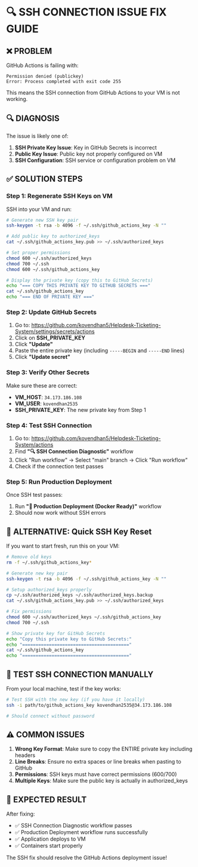 # 🔍 SSH CONNECTION ISSUE FIX GUIDE

## ❌ **PROBLEM**

GitHub Actions is failing with:

```
Permission denied (publickey)
Error: Process completed with exit code 255
```

This means the SSH connection from GitHub Actions to your VM is not working.

## 🔍 **DIAGNOSIS**

The issue is likely one of:

1. **SSH Private Key Issue**: Key in GitHub Secrets is incorrect
2. **Public Key Issue**: Public key not properly configured on VM
3. **SSH Configuration**: SSH service or configuration problem on VM

## ✅ **SOLUTION STEPS**

### **Step 1: Regenerate SSH Keys on VM**

SSH into your VM and run:

```bash
# Generate new SSH key pair
ssh-keygen -t rsa -b 4096 -f ~/.ssh/github_actions_key -N ""

# Add public key to authorized_keys
cat ~/.ssh/github_actions_key.pub >> ~/.ssh/authorized_keys

# Set proper permissions
chmod 600 ~/.ssh/authorized_keys
chmod 700 ~/.ssh
chmod 600 ~/.ssh/github_actions_key

# Display the private key (copy this to GitHub Secrets)
echo "=== COPY THIS PRIVATE KEY TO GITHUB SECRETS ==="
cat ~/.ssh/github_actions_key
echo "=== END OF PRIVATE KEY ==="
```

### **Step 2: Update GitHub Secrets**

1. Go to: https://github.com/kovendhan5/Helpdesk-Ticketing-System/settings/secrets/actions
2. Click on **SSH_PRIVATE_KEY**
3. Click **"Update"**
4. Paste the entire private key (including `-----BEGIN` and `-----END` lines)
5. Click **"Update secret"**

### **Step 3: Verify Other Secrets**

Make sure these are correct:

- **VM_HOST**: `34.173.186.108`
- **VM_USER**: `kovendhan2535`
- **SSH_PRIVATE_KEY**: The new private key from Step 1

### **Step 4: Test SSH Connection**

1. Go to: https://github.com/kovendhan5/Helpdesk-Ticketing-System/actions
2. Find **"🔍 SSH Connection Diagnostic"** workflow
3. Click "Run workflow" → Select "main" branch → Click "Run workflow"
4. Check if the connection test passes

### **Step 5: Run Production Deployment**

Once SSH test passes:

1. Run **"🚀 Production Deployment (Docker Ready)"** workflow
2. Should now work without SSH errors

## 🔧 **ALTERNATIVE: Quick SSH Key Reset**

If you want to start fresh, run this on your VM:

```bash
# Remove old keys
rm -f ~/.ssh/github_actions_key*

# Generate new key pair
ssh-keygen -t rsa -b 4096 -f ~/.ssh/github_actions_key -N ""

# Setup authorized_keys properly
cp ~/.ssh/authorized_keys ~/.ssh/authorized_keys.backup
cat ~/.ssh/github_actions_key.pub >> ~/.ssh/authorized_keys

# Fix permissions
chmod 600 ~/.ssh/authorized_keys ~/.ssh/github_actions_key
chmod 700 ~/.ssh

# Show private key for GitHub Secrets
echo "Copy this private key to GitHub Secrets:"
echo "========================================"
cat ~/.ssh/github_actions_key
echo "========================================"
```

## 🧪 **TEST SSH CONNECTION MANUALLY**

From your local machine, test if the key works:

```bash
# Test SSH with the new key (if you have it locally)
ssh -i path/to/github_actions_key kovendhan2535@34.173.186.108

# Should connect without password
```

## ⚠️ **COMMON ISSUES**

1. **Wrong Key Format**: Make sure to copy the ENTIRE private key including headers
2. **Line Breaks**: Ensure no extra spaces or line breaks when pasting to GitHub
3. **Permissions**: SSH keys must have correct permissions (600/700)
4. **Multiple Keys**: Make sure the public key is actually in authorized_keys

## 🚀 **EXPECTED RESULT**

After fixing:

- ✅ SSH Connection Diagnostic workflow passes
- ✅ Production Deployment workflow runs successfully
- ✅ Application deploys to VM
- ✅ Containers start properly

The SSH fix should resolve the GitHub Actions deployment issue!
